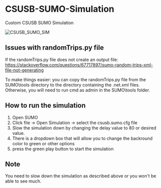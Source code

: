 # CSUSB-SUMO-Simulation
Custom CSUSB SUMO Simulation 

![CSUSB_SUMO_SIM](https://user-images.githubusercontent.com/45495586/135019144-8b1a8d77-0785-431d-8138-f1f188287fc4.gif)

## Issues with randomTrips.py file
If the randomTrips.py file does not create an output file: https://stackoverflow.com/questions/67717897/sumo-random-trips-xml-file-not-generating

To make things easier: you can copy the randomTrips.py file from the SUMO\tools directory to the directory containing the .net.xml files. Otherwise, you will need to run cmd as admin in the SUMO\tools folder.

## How to run the simulation
1. Open SUMO
2. Click file -> Open Simulation -> select the csusb.sumo.cfg file
3. Slow the simulation down by changing the delay value to 80 or desired value.
4. There is a dropdown box that will allow you to change the backround color to green or other options
5. press the green play button to start the simulation

## Note
You need to slow down the simulation as described above or you won't be able to see much.
